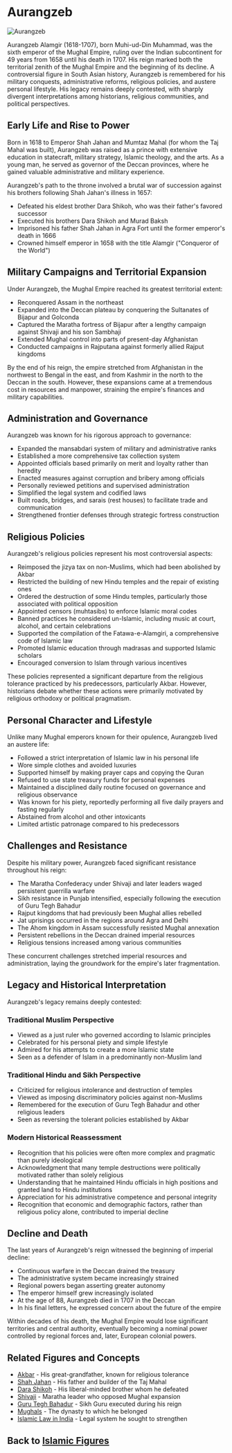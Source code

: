 # Aurangzeb

![Aurangzeb](../../images/aurangzeb.jpg)

Aurangzeb Alamgir (1618-1707), born Muhi-ud-Din Muhammad, was the sixth emperor of the Mughal Empire, ruling over the Indian subcontinent for 49 years from 1658 until his death in 1707. His reign marked both the territorial zenith of the Mughal Empire and the beginning of its decline. A controversial figure in South Asian history, Aurangzeb is remembered for his military conquests, administrative reforms, religious policies, and austere personal lifestyle. His legacy remains deeply contested, with sharply divergent interpretations among historians, religious communities, and political perspectives.

## Early Life and Rise to Power

Born in 1618 to Emperor Shah Jahan and Mumtaz Mahal (for whom the Taj Mahal was built), Aurangzeb was raised as a prince with extensive education in statecraft, military strategy, Islamic theology, and the arts. As a young man, he served as governor of the Deccan provinces, where he gained valuable administrative and military experience.

Aurangzeb's path to the throne involved a brutal war of succession against his brothers following Shah Jahan's illness in 1657:
- Defeated his eldest brother Dara Shikoh, who was their father's favored successor
- Executed his brothers Dara Shikoh and Murad Baksh
- Imprisoned his father Shah Jahan in Agra Fort until the former emperor's death in 1666
- Crowned himself emperor in 1658 with the title Alamgir ("Conqueror of the World")

## Military Campaigns and Territorial Expansion

Under Aurangzeb, the Mughal Empire reached its greatest territorial extent:

- Reconquered Assam in the northeast
- Expanded into the Deccan plateau by conquering the Sultanates of Bijapur and Golconda
- Captured the Maratha fortress of Bijapur after a lengthy campaign against Shivaji and his son Sambhaji
- Extended Mughal control into parts of present-day Afghanistan
- Conducted campaigns in Rajputana against formerly allied Rajput kingdoms

By the end of his reign, the empire stretched from Afghanistan in the northwest to Bengal in the east, and from Kashmir in the north to the Deccan in the south. However, these expansions came at a tremendous cost in resources and manpower, straining the empire's finances and military capabilities.

## Administration and Governance

Aurangzeb was known for his rigorous approach to governance:

- Expanded the mansabdari system of military and administrative ranks
- Established a more comprehensive tax collection system
- Appointed officials based primarily on merit and loyalty rather than heredity
- Enacted measures against corruption and bribery among officials
- Personally reviewed petitions and supervised administration
- Simplified the legal system and codified laws
- Built roads, bridges, and sarais (rest houses) to facilitate trade and communication
- Strengthened frontier defenses through strategic fortress construction

## Religious Policies

Aurangzeb's religious policies represent his most controversial aspects:

- Reimposed the jizya tax on non-Muslims, which had been abolished by Akbar
- Restricted the building of new Hindu temples and the repair of existing ones
- Ordered the destruction of some Hindu temples, particularly those associated with political opposition
- Appointed censors (muhtasibs) to enforce Islamic moral codes
- Banned practices he considered un-Islamic, including music at court, alcohol, and certain celebrations
- Supported the compilation of the Fatawa-e-Alamgiri, a comprehensive code of Islamic law
- Promoted Islamic education through madrasas and supported Islamic scholars
- Encouraged conversion to Islam through various incentives

These policies represented a significant departure from the religious tolerance practiced by his predecessors, particularly Akbar. However, historians debate whether these actions were primarily motivated by religious orthodoxy or political pragmatism.

## Personal Character and Lifestyle

Unlike many Mughal emperors known for their opulence, Aurangzeb lived an austere life:

- Followed a strict interpretation of Islamic law in his personal life
- Wore simple clothes and avoided luxuries
- Supported himself by making prayer caps and copying the Quran
- Refused to use state treasury funds for personal expenses
- Maintained a disciplined daily routine focused on governance and religious observance
- Was known for his piety, reportedly performing all five daily prayers and fasting regularly
- Abstained from alcohol and other intoxicants
- Limited artistic patronage compared to his predecessors

## Challenges and Resistance

Despite his military power, Aurangzeb faced significant resistance throughout his reign:

- The Maratha Confederacy under Shivaji and later leaders waged persistent guerrilla warfare
- Sikh resistance in Punjab intensified, especially following the execution of Guru Tegh Bahadur
- Rajput kingdoms that had previously been Mughal allies rebelled
- Jat uprisings occurred in the regions around Agra and Delhi
- The Ahom kingdom in Assam successfully resisted Mughal annexation
- Persistent rebellions in the Deccan drained imperial resources
- Religious tensions increased among various communities

These concurrent challenges stretched imperial resources and administration, laying the groundwork for the empire's later fragmentation.

## Legacy and Historical Interpretation

Aurangzeb's legacy remains deeply contested:

### Traditional Muslim Perspective
- Viewed as a just ruler who governed according to Islamic principles
- Celebrated for his personal piety and simple lifestyle
- Admired for his attempts to create a more Islamic state
- Seen as a defender of Islam in a predominantly non-Muslim land

### Traditional Hindu and Sikh Perspective
- Criticized for religious intolerance and destruction of temples
- Viewed as imposing discriminatory policies against non-Muslims
- Remembered for the execution of Guru Tegh Bahadur and other religious leaders
- Seen as reversing the tolerant policies established by Akbar

### Modern Historical Reassessment
- Recognition that his policies were often more complex and pragmatic than purely ideological
- Acknowledgment that many temple destructions were politically motivated rather than solely religious
- Understanding that he maintained Hindu officials in high positions and granted land to Hindu institutions
- Appreciation for his administrative competence and personal integrity
- Recognition that economic and demographic factors, rather than religious policy alone, contributed to imperial decline

## Decline and Death

The last years of Aurangzeb's reign witnessed the beginning of imperial decline:

- Continuous warfare in the Deccan drained the treasury
- The administrative system became increasingly strained
- Regional powers began asserting greater autonomy
- The emperor himself grew increasingly isolated
- At the age of 88, Aurangzeb died in 1707 in the Deccan
- In his final letters, he expressed concern about the future of the empire

Within decades of his death, the Mughal Empire would lose significant territories and central authority, eventually becoming a nominal power controlled by regional forces and, later, European colonial powers.

## Related Figures and Concepts

- [Akbar](./akbar.md) - His great-grandfather, known for religious tolerance
- [Shah Jahan](./shah_jahan.md) - His father and builder of the Taj Mahal
- [Dara Shikoh](./dara_shikoh.md) - His liberal-minded brother whom he defeated
- [Shivaji](../history/regional_kingdoms.md) - Maratha leader who opposed Mughal expansion
- [Guru Tegh Bahadur](../history/mughal_sikh_relations.md) - Sikh Guru executed during his reign
- [Mughals](../history/mughals.md) - The dynasty to which he belonged
- [Islamic Law in India](../history/islamic_law_india.md) - Legal system he sought to strengthen

## Back to [Islamic Figures](./README.md)
